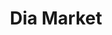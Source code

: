 ---
title: "Dia Market"
url: /ciudad-autonoma-de-buenos-aires/dia-market-esmeralda/
shop: Supermarkt
---